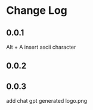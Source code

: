 # Change Log

## 0.0.1
Alt + A insert ascii character

## 0.0.2
## 0.0.3
add chat gpt generated logo.png 